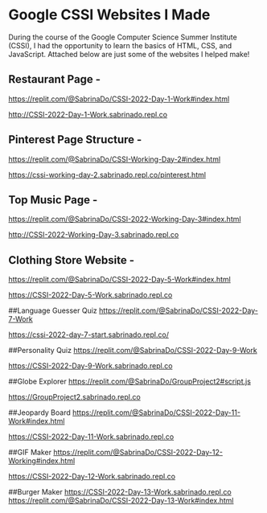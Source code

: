 # Google CSSI Websites I Made
During the course of the Google Computer Science Summer Institute (CSSI), I had the opportunity to learn the basics of HTML, CSS, and JavaScript. Attached below are just some of the websites I helped make!

## Restaurant Page - 
https://replit.com/@SabrinaDo/CSSI-2022-Day-1-Work#index.html 

http://CSSI-2022-Day-1-Work.sabrinado.repl.co

## Pinterest Page Structure - 
https://replit.com/@SabrinaDo/CSSI-Working-Day-2#index.html 

https://cssi-working-day-2.sabrinado.repl.co/pinterest.html

## Top Music Page -
https://replit.com/@SabrinaDo/CSSI-2022-Working-Day-3#index.html 

http://CSSI-2022-Working-Day-3.sabrinado.repl.co  

## Clothing Store Website -
https://replit.com/@SabrinaDo/CSSI-2022-Day-5-Work#index.html 

https://CSSI-2022-Day-5-Work.sabrinado.repl.co

##Language Guesser Quiz
https://replit.com/@SabrinaDo/CSSI-2022-Day-7-Work 

https://cssi-2022-day-7-start.sabrinado.repl.co/ 

##Personality Quiz
https://replit.com/@SabrinaDo/CSSI-2022-Day-9-Work

https://CSSI-2022-Day-9-Work.sabrinado.repl.co 

##Globe Explorer
https://replit.com/@SabrinaDo/GroupProject2#script.js 

https://GroupProject2.sabrinado.repl.co

##Jeopardy Board
https://replit.com/@SabrinaDo/CSSI-2022-Day-11-Work#index.html 

https://CSSI-2022-Day-11-Work.sabrinado.repl.co 

##GIF Maker
https://replit.com/@SabrinaDo/CSSI-2022-Day-12-Working#index.html 

https://CSSI-2022-Day-12-Work.sabrinado.repl.co 

##Burger Maker
https://CSSI-2022-Day-13-Work.sabrinado.repl.co 
https://replit.com/@SabrinaDo/CSSI-2022-Day-13-Work#index.html 
